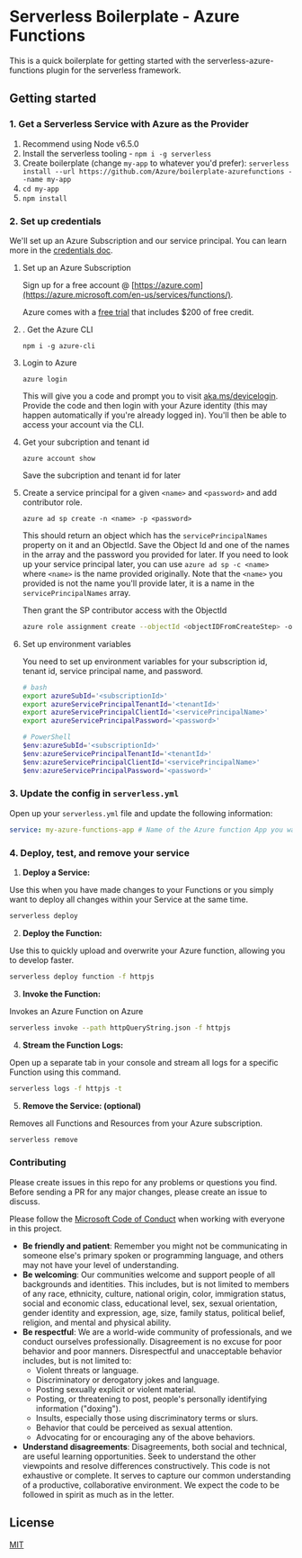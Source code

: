 # Serverless Boilerplate - Azure  Functions

This is a quick boilerplate for getting started with the serverless-azure-functions plugin for the serverless framework.

## Getting started

### 1. Get a Serverless Service with Azure as the Provider

1. Recommend using Node v6.5.0
1. Install the serverless tooling - `npm i -g serverless`
1. Create boilerplate (change `my-app` to whatever you'd prefer): `serverless install --url https://github.com/Azure/boilerplate-azurefunctions --name my-app`
1. `cd my-app`
2. `npm install`

### 2. Set up credentials

We'll set up an Azure Subscription and our service principal. You can learn more in the [credentials doc]( https://www.serverless.com/framework/docs/providers/azure/guide/credentials).

1. Set up an Azure Subscription

    Sign up for a free account @ [https://azure.com](https://azure.microsoft.com/en-us/services/functions/).

    Azure comes with a [free trial](https://azure.microsoft.com/en-us/free/) that includes $200 of free credit. 


2. . Get the Azure CLI

    ```
    npm i -g azure-cli
    ```

3. Login to Azure

    ```
    azure login
    ```

    This will give you a code and prompt you to visit [aka.ms/devicelogin](https://aka.ms/devicelogin). Provide the code and then login with your Azure identity (this may happen automatically if you're already logged in). You'll then be able to access your account via the CLI.

4. Get your subcription and tenant id

    ```
    azure account show
    ```

    Save the subcription and tenant id for later

5. Create a service principal for a given `<name>` and `<password>` and add contributor role.

    ```
    azure ad sp create -n <name> -p <password>
    ```

    This should return an object which has the `servicePrincipalNames` property on it and an ObjectId. Save the Object Id and one of the names in the array and the password you provided for later. If you need to look up your service principal later, you can use `azure ad sp -c <name>` where `<name>` is the name provided originally. Note that the `<name>` you provided is not the name you'll provide later, it is a name in the `servicePrincipalNames` array.

    Then grant the SP contributor access with the ObjectId

    ```bash
    azure role assignment create --objectId <objectIDFromCreateStep> -o Contributor
    ```

6. Set up environment variables

     You need to set up environment variables for your subscription id, tenant id, service principal name, and password. 

    ```bash
    # bash
    export azureSubId='<subscriptionId>'
    export azureServicePrincipalTenantId='<tenantId>'
    export azureServicePrincipalClientId='<servicePrincipalName>'
    export azureServicePrincipalPassword='<password>'
    ```

    ```powershell
    # PowerShell
    $env:azureSubId='<subscriptionId>'
    $env:azureServicePrincipalTenantId='<tenantId>'
    $env:azureServicePrincipalClientId='<servicePrincipalName>'
    $env:azureServicePrincipalPassword='<password>'
    ```


### 3. Update the config in `serverless.yml`

Open up your `serverless.yml` file and update the following information:

```yml
service: my-azure-functions-app # Name of the Azure function App you want to create
```

### 4. Deploy, test, and remove your service

1. **Deploy a Service:**

  Use this when you have made changes to your Functions or you simply want to deploy all changes within your Service at the same time.
  ```bash
  serverless deploy
  ```

2. **Deploy the Function:**

  Use this to quickly upload and overwrite your Azure function, allowing you to develop faster.
  ```bash
  serverless deploy function -f httpjs
  ```

3. **Invoke the Function:**

  Invokes an Azure Function on Azure
  ```bash
  serverless invoke --path httpQueryString.json -f httpjs
  ```

4. **Stream the Function Logs:**

  Open up a separate tab in your console and stream all logs for a specific Function using this command.
  ```bash
  serverless logs -f httpjs -t
  ```

5. **Remove the Service: (optional)**

  Removes all Functions and Resources from your Azure subscription.
  ```bash
  serverless remove
  ```  

### Contributing

Please create issues in this repo for any problems or questions you find. Before sending a PR for any major changes, please create an issue to discuss.

Please follow the [Microsoft Code of Conduct](https://opensource.microsoft.com/codeofconduct/) when working with everyone in this project.

 - **Be friendly and patient**: Remember you might not be communicating in someone else's primary spoken or programming language, and others may not have your level of understanding.
 - **Be welcoming**: Our communities welcome and support people of all backgrounds and identities. This includes, but is not limited to members of any race, ethnicity, culture, national origin, color, immigration status, social and economic class, educational level, sex, sexual orientation, gender identity and expression, age, size, family status, political belief, religion, and mental and physical ability.
 - **Be respectful**: We are a world-wide community of professionals, and we conduct ourselves professionally. Disagreement is no excuse for poor behavior and poor manners. Disrespectful and unacceptable behavior includes, but is not limited to:
    - Violent threats or language.
    - Discriminatory or derogatory jokes and language.
    - Posting sexually explicit or violent material.
    - Posting, or threatening to post, people's personally identifying information ("doxing").
    - Insults, especially those using discriminatory terms or slurs.
    - Behavior that could be perceived as sexual attention.
    - Advocating for or encouraging any of the above behaviors.
 - **Understand disagreements**: Disagreements, both social and technical, are useful learning opportunities. Seek to understand the other viewpoints and resolve differences constructively.
This code is not exhaustive or complete. It serves to capture our common understanding of a productive, collaborative environment. We expect the code to be followed in spirit as much as in the letter.

## License

[MIT](LICENSE)
